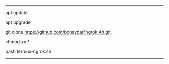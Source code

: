 _______________________________________________________________________________________________________________
apt update 

apt upgrade 

git clone https://github.com/bohaydar/ngrok.Ah.git

chmod +x *

bash termux-ngrok.sh
_______________________________________________________________________________________________________________

